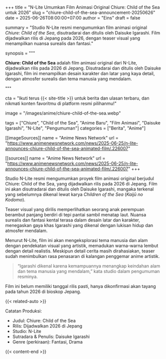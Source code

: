 +++
title = "N-Lite Umumkan Film Animasi Original Chiure: Child of the Sea untuk 2026"
slug = "chiure-child-of-the-sea-announcement-20250626"
date = 2025-06-26T08:00:00+07:00
author = "Eins"
draft = false

summary = "Studio N-Lite resmi mengumumkan film animasi original *Chiure: Child of the Sea*, disutradarai dan ditulis oleh Daisuke Igarashi. Film dijadwalkan rilis di Jepang pada 2026, dengan teaser visual yang menampilkan nuansa surealis dan fantasi."

synopsis = """<p><strong>Chiure: Child of the Sea</strong> adalah film animasi original dari N-Lite, dijadwalkan rilis pada 2026 di Jepang. Disutradarai dan ditulis oleh Daisuke Igarashi, film ini menampilkan desain karakter dan latar yang kaya detail, dengan atmosfer surealis dan tema manusia yang mendalam.</p>"""

cta = "Ikuti terus {{< site-title >}} untuk berita dan ulasan terbaru, dan nikmati konten favoritmu di platform resmi pilihanmu!"


image = "/images/anime/chiure-child-of-the-sea.webp"

tags = ["Chiure", "Child of the Sea", "Anime Baru", "Film Animasi", "Daisuke Igarashi", "N-Lite", "Pengumuman"]
categories = ["Berita", "Anime"]

[[imageSources]]
name = "Anime News Network"
url = "https://www.animenewsnetwork.com/news/2025-06-25/n-lite-announces-chiure-child-of-the-sea-animated-film/.226007"

[[sources]]
name = "Anime News Network"
url = "https://www.animenewsnetwork.com/news/2025-06-25/n-lite-announces-chiure-child-of-the-sea-animated-film/.226007"
+++


Studio N-Lite resmi mengumumkan proyek film animasi original berjudul Chiure: Child of the Sea, yang dijadwalkan rilis pada 2026 di Jepang. Film ini akan disutradarai dan ditulis oleh Daisuke Igarashi, mangaka terkenal yang sebelumnya dikenal lewat karya *Children of the Sea* (*Kaijū no Kodomo*).

Teaser visual yang dirilis memperlihatkan seorang anak perempuan berambut panjang berdiri di tepi pantai sambil menatap laut. Nuansa surealis dan fantasi kental terasa dalam desain latar dan karakter, menegaskan gaya khas Igarashi yang dikenal dengan lukisan hidup dan atmosfer mendalam.

Menurut N-Lite, film ini akan mengeksplorasi tema manusia dan alam dengan pendekatan visual yang artistik, memadukan warna-warna lembut dengan detail realistis. Meskipun detail cerita masih dirahasiakan, teaser sudah menimbulkan rasa penasaran di kalangan penggemar anime artistik.

> “Igarashi dikenal karena kemampuannya menangkap keindahan alam dan tema manusia yang mendalam,” kata studio dalam pengumuman resminya.

Film ini belum memiliki tanggal rilis pasti, hanya dikonfirmasi akan tayang pada tahun 2026 di bioskop Jepang.

{{< related-auto >}}

Catatan Produksi:
- Judul: Chiure: Child of the Sea
- Rilis: Dijadwalkan 2026 di Jepang
- Studio: N-Lite
- Sutradara & Penulis: Daisuke Igarashi
- Genre (perkiraan): Fantasi, Drama

{{< content-end >}}
